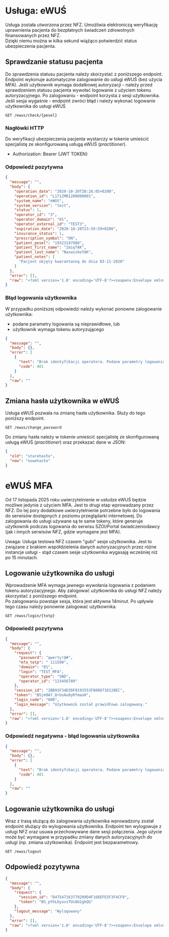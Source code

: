 # Usługa: eWUŚ

Usługa została utworzona przez NFZ. Umożliwia elektroniczą weryfikację uprawnienia pacjenta do bezpłatnych świadczeń zdrowotnych finansowanych przez NFZ.  
Dzięki niemu można w kilka sekund wiążąco potwierdzić status ubezpieczenia pacjenta.

## Sprawdzanie statusu pacjenta

Do sprawdzenia statusu pacjenta należy skorzystać z poniższego endpoint. 
Endpoint wykonuje automatyczne zalogowanie do usługi eWUŚ (bez użycia MFA). Jeśli użytkownik wymaga dodatkowej autoryzacji - należy przed sprawdzeniem statusu pacjenta wywołać logowanie z użyciem tokenu autoryzacyjnego.
Po zalogowaniu - endpoint korzysta z sesji użytkownika. Jeśli sesja wygaśnie - endpoint zwróci błąd i należy wykonać logowanie użytkownika do usługi eWUŚ

```http request
GET /ewus/check/{pesel}
```

### Nagłówki HTTP

Do weryfikacji ubezpieczenia pacjenta wystarczy w tokenie umieścić specjalistę ze skonfigurowaną usługą eWUŚ (*practitioner*).

- Authorization: Bearer {JWT TOKEN}

### Odpowiedź pozytywna

```json
{
  "message": "",
  "body": {
    "operation_date": "2020-10-20T20:26:05+0200",
    "operation_id": "L1712M01200000001",
    "system_name": "eWUS",
    "system_version": "test",
    "status": 1,
    "operator_id": "3",
    "operator_domain": "01",
    "operator_external_id": "TEST3",
    "expiration_date": "2020-10-20T23:59:59+0200",
    "insurance_status": 1,
    "prescription_symbol": "DN",
    "patient_pesel": "19323197988",
    "patient_first_name": "ImięTAK",
    "patient_last_name": "NazwiskoTAK",
    "patient_notes": [
      "Pacjent objęty kwarantanną do dnia 03-11-2020"
    ]
  },
  "error": [],
  "raw": "<?xml version='1.0' encoding='UTF-8'?><soapenv:Envelope xmlns:soapenv=\"http:\/\/schemas.xmlsoap.org\/soap\/envelope\/\"><soapenv:Body><ns3:executeServiceReturn xmlns:ns3=\"http:\/\/xml.kamsoft.pl\/ws\/broker\" xmlns:xsi=\"http:\/\/www.w3.org\/2001\/XMLSchema-instance\" xsi:type=\"ns3:ServiceResponse\"><location xmlns=\"http:\/\/xml.kamsoft.pl\/ws\/common\"><namespace>nfz.gov.pl\/ws\/broker\/cwu<\/namespace><localname>checkCWU<\/localname><version>5.0<\/version><\/location><ns3:date>2020-10-20T20:26:05.363+02:00<\/ns3:date><ns3:payload><ns3:textload><ns2:status_cwu_odp xmlns:ns2=\"https:\/\/ewus.nfz.gov.pl\/ws\/broker\/ewus\/status_cwu\/v5\" data_czas_operacji=\"2020-10-20T20:26:05.357+02:00\" id_operacji=\"L1712M01200000001\"><ns2:status_cwu>1<\/ns2:status_cwu><ns2:numer_pesel>19323197988<\/ns2:numer_pesel><ns2:system_nfz nazwa=\"eWUS\" wersja=\"test\" \/><ns2:swiad><ns2:id_swiad>TEST3<\/ns2:id_swiad><ns2:id_ow>01<\/ns2:id_ow><ns2:id_operatora>3<\/ns2:id_operatora><\/ns2:swiad><ns2:pacjent><ns2:data_waznosci_potwierdzenia>2020-10-20+02:00<\/ns2:data_waznosci_potwierdzenia><ns2:status_ubezp ozn_rec=\"DN\">1<\/ns2:status_ubezp><ns2:imie>ImięTAK<\/ns2:imie><ns2:nazwisko>NazwiskoTAK<\/ns2:nazwisko><ns2:informacje_dodatkowe><ns2:informacja kod=\"KWARANTANNA-COVID19\" poziom=\"O\" wartosc=\"Pacjent objęty kwarantanną do dnia 03-11-2020\" \/><\/ns2:informacje_dodatkowe><\/ns2:pacjent><Signature xmlns=\"http:\/\/www.w3.org\/2000\/09\/xmldsig#\"><SignedInfo><CanonicalizationMethod Algorithm=\"http:\/\/www.w3.org\/TR\/2001\/REC-xml-c14n-20010315\" \/><SignatureMethod Algorithm=\"http:\/\/www.w3.org\/2000\/09\/xmldsig#rsa-sha1\" \/><Reference URI=\"\"><Transforms><Transform Algorithm=\"http:\/\/www.w3.org\/2000\/09\/xmldsig#enveloped-signature\" \/><\/Transforms><DigestMethod Algorithm=\"http:\/\/www.w3.org\/2000\/09\/xmldsig#sha1\" \/><DigestValue>\/LRG3hEBgCjz\/VKJUD42STW4Ppc=<\/DigestValue><\/Reference><\/SignedInfo><SignatureValue>LoXGFPtinfK6KfA9eDzN3\/qXv3KxKKJoXRTRkFtuwIiC5Z154CdrT3R3IusE\/ZoVuXbXuyvVZ5qI\nXs5G94bB0lZE+a9Fgec5bplWhnOsVg\/qnJaCG2EQfuahP8vxmtuKes2O1o8cYC1oBpyMTq\/qI1Wa\nWCtDarXPapLulyJ7N+c=<\/SignatureValue><\/Signature><\/ns2:status_cwu_odp><\/ns3:textload><\/ns3:payload><\/ns3:executeServiceReturn><\/soapenv:Body><\/soapenv:Envelope>"
}
```

### Błąd logowania użytkownika
W przypadku poniższej odpowiedzi należy wykonać ponowne zalogowanie użytkownika: 
- podane parametry logowania są nieprawidłowe, lub
- użytkownik wymaga tokenu autoryzującego

```json
{
  "message": "",
  "body": {},
  "error": [
    {
      "text": "Brak identyfikacji operatora. Podane parametry logowania są nieprawidłowe.",
      "code": 401
    }
  ],
  "raw": ""
}
```

## Zmiana hasła użytkownika w eWUŚ

Usługa eWUŚ pozwala na zmianę hasła użytkownika. Służy do tego poniższy endpoint.

```http request
GET /ewus/change_password
```

Do zmiany hasła należy w tokenie umieścić specjalistę ze skonfigurowaną usługą eWUŚ (*practitioner*) oraz przekazać dane w JSON:

```json
{
  "old": "starehasło",
  "new": "nowehasło"
}
```

# eWUŚ MFA
Od 17 listopada 2025 roku uwierzytelnienie w usłudze eWUŚ będzie możliwe jedynie z użyciem MFA. Jest to drugi etap wprowadzany przez NFZ. Do tej pory dodatkowe uwierzytelnienie potrzebne było do logowania do serwisów dostępnych z poziomu przeglądarki internetowej. Do zalogowania do usługi używane są te same tokeny, które generuje użytkownik podczas logowania do serwisu SZOI/Portal świadczeniodawcy (jak i innych serwisów NFZ, gdzie wymagane jest MFA).

Uwaga: 
Usługa testowa NFZ czasem "gubi" sesje użytkownika. Jest to związane z brakiem współdzielenia danych autoryzacyjnych przez różne instancje usługi - stąd czasem sesje użytkownika wygasają wcześniej niż po 15 minutach.

## Logowanie użytkownika do usługi

Wprowadzenie MFA wymaga jawnego wywołania logowania z podaniem tokenu autoryzacyjnego. Aby zalogować użytkownika do usługi NFZ należy skorzystać z poniższego endpoint.  
Po zalogowaniu powstaje sesja, która jest aktywna 14minut. Po upływie tego czasu należy ponownie zalogować użytkownika. 

```http request
GET /ewus/login/{totp}
```

### Odpowiedź pozytywna
```json
{
  "message": "",
  "body": {
    "request": {
      "password": "qwerty!@#",
      "mfa_totp": " 111590",
      "domain": "01",
      "login": "TEST_MFA",
      "operator_type": "SWD",
      "operator_id": "123456789"
    },
    "session_id": "2BB91F34D3DF8193553F800671D128EC",
    "token": "BSjm9A7_8rUuAu0yRfmaoH",
    "login_code": "000",
    "login_message": "Użytkownik został prawidłowo zalogowany."
  },
  "error": [],
  "raw": "<?xml version='1.0' encoding='UTF-8'?><soapenv:Envelope xmlns:soapenv=\"http://schemas.xmlsoap.org/soap/envelope/\"><soapenv:Header><ns1:session xmlns:ns1=\"http://xml.kamsoft.pl/ws/common\" id=\"2BB91F34D3DF8193553F800671D128EC\" /><ns1:authToken xmlns:ns1=\"http://xml.kamsoft.pl/ws/common\" id=\"BSjm9A7_8rUuAu0yRfmaoH\" /></soapenv:Header><soapenv:Body><ns1:loginReturn xmlns:ns1=\"http://xml.kamsoft.pl/ws/kaas/login_types\">[000] U&amp;#380;ytkownik zosta&amp;#322; prawid&amp;#322;owo zalogowany.</ns1:loginReturn></soapenv:Body></soapenv:Envelope>"
}
```

### Odpowiedź negatywna - błąd logowania użytkownika

```json
{
  "message": "",
  "body": {},
  "error": [
    {
      "text": "Brak identyfikacji operatora. Podane parametry logowania są nieprawidłowe.",
      "code": 401
    }
  ],
  "raw": ""
}
```

## Logowanie użytkownika do usługi

Wraz z trasą służącą do zalogowania użytkownika wprowadzony został endpoint służący do wylogowania użytkownika. Endpoint ten wylogowuje z usługi NFZ oraz usuwa przechowywane dane sesji połączenia.
Jego użycie może być wymagane w przypadku zmiany danych autoryzacyjnych do usługi (np. zmiana użytkownika).
Endpoint jest bezparametrowy.

```http request
GET /ewus/logout
```

## Odpowiedź pozytywna
```json
{
  "message": "",
  "body": {
    "request": {
      "session_id": "D47547163779209D4F168EFE5F3F4CF9",
      "token": "BS_pYhL6yuvsTUs8U2gkQG"
    },
    "logout_message": "Wylogowany"
  },
  "error": [],
  "raw": "<?xml version='1.0' encoding='UTF-8'?><soapenv:Envelope xmlns:soapenv=\"http://schemas.xmlsoap.org/soap/envelope/\"><soapenv:Body><ns1:logoutReturn xmlns:ns1=\"http://xml.kamsoft.pl/ws/kaas/login_types\">Wylogowany</ns1:logoutReturn></soapenv:Body></soapenv:Envelope>"
}
```
